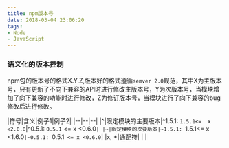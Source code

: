 ```yaml
---
title: npm版本号
date: 2018-03-04 23:06:20
tags:
- Node
- JavaScript
---
```


### 语义化的版本控制
npm包的版本号的格式X.Y.Z,版本好的格式遵循`semver 2.0`规范，其中X为主版本号，只有更新了不向下兼容的API时进行修改主版本号，Y为次版本号，当模块增加了向下兼容的功能时进行修改，Z为修订版本号，当模块进行了向下兼容的bug修改后进行修改。


|符号|含义|例子1|例子2|
|--|--|--|
|^|限定模块的主要版本|^1.5.1: `1.5.1<=  x <2.0.0`|^0.5.1: `0.5.1` <= x <0.6.0`|
|~|限定模块的次要版本|~1.5.1: `1.5.1<=  x <1.6.0`|~0.5.1: `0.5.1` <= x <0.6.0`|
|x, *|通配符| | |


